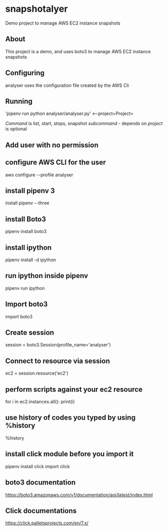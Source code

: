 # snapshotalyer
Demo project to manage AWS EC2 instance snapshots

## About
This project is a demo, and uses boto3 to manage AWS EC2 instance snapshots

## Configuring

analyser uses the configuration file created by the AWS Cli

## Running

'pipenv run python analyser/analyser.py'
<--project=Project>

*Command* is list, start, stops, snapshot
*subcommand* - depends on 
*project* is optional


## Add user with no permission
## configure AWS CLI for the user
aws configure --profile analyser
## install pipenv 3
install pipenv --three
## install Boto3
pipenv install boto3
## install ipython
pipenv install -d ipython
## run ipython inside pipenv
pipenv run ipython
## Import boto3
import boto3
## Create session
session = boto3.Session(profile_name='analyser')
## Connect to resource via session
ec2 = session.resource('ec2')
## perform scripts against your ec2 resource
 for i in ec2.instances.all():
     print(i)

## use history of codes you typed by using %history
%history

## install click module before you import it
pipenv install click
import click

## boto3 documentation
https://boto3.amazonaws.com/v1/documentation/api/latest/index.html

## Click documentations
https://click.palletsprojects.com/en/7.x/

